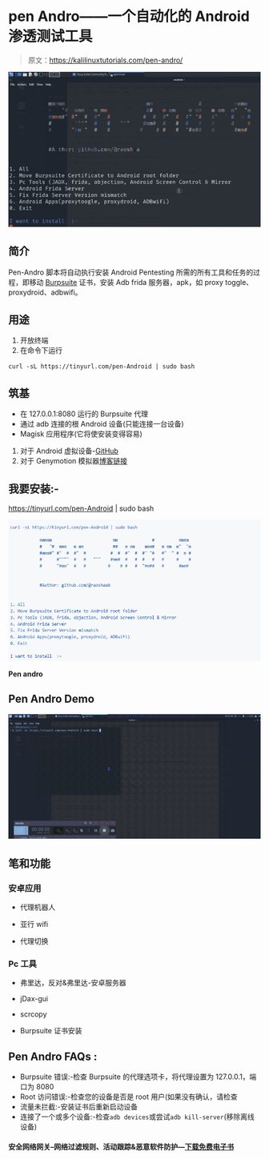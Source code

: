 # pen Andro——一个自动化的 Android 渗透测试工具

> 原文：<https://kalilinuxtutorials.com/pen-andro/>

[![](img//3bceddd8ef22b512aff37254b071c44c.png "animation")](https://kalilinuxtutorials.com/wp-content/uploads/2022/12/animation.gif)

## **简介**

Pen-Andro 脚本将自动执行安装 Android Pentesting 所需的所有工具和任务的过程，即移动 [Burpsuite](https://kalilinuxtutorials.com/burpsuite/) 证书，安装 Adb frida 服务器，apk，如 proxy toggle、proxydroid、adbwifi。

## **用途**

1.  开放终端
2.  在命令下运行

```
curl -sL https://tinyurl.com/pen-Android | sudo bash 
```

## **筑基**

*   在 127.0.0.1:8080 运行的 Burpsuite 代理
*   通过 adb 连接的根 Android 设备(只能连接一台设备)
*   Magisk 应用程序(它将使安装变得容易)

1.  对于 Android 虚拟设备-[GitHub](https://github.com/newbit1/rootAVD)
2.  对于 Genymotion 模拟器[博客链接](https://support.genymotion.com/hc/en-us/articles/360011385178-How-to-install-Xposed-or-Magisk-Edxposed-with-Genymotion-Device-image-PaaS-)

## **我要安装:-**

https://tinyurl.com/pen-Android | sudo bash

![Pen-Andro ](img//973b9fcc916a0b2c4fadc28cf56fc96d.png)

**Pen andro**

## **Pen Andro Demo**

[![Pen-Andro ](img//8b9492b0f4a8970db49c8667c19336c8.png)](https://github.com/raoshaab/Pen-Andro/blob/main/assets/screen.gif)

## **笔和功能**

### **安卓应用**

*   代理机器人

*   亚行 wifi

*   代理切换

### **Pc 工具**

*   弗里达，反对&弗里达-安卓服务器

*   jDax-gui

*   scrcopy

*   Burpsuite 证书安装

## **Pen Andro FAQs :**

*   Burpsuite 错误:-检查 Burpsuite 的代理选项卡，将代理设置为 127.0.0.1，端口为 8080
*   Root 访问错误:-检查您的设备是否是 root 用户(如果没有确认，请检查
*   流量未拦截:-安装证书后重新启动设备
*   连接了一个或多个设备:-检查`adb devices`或尝试`adb kill-server`(移除离线设备)

#### **安全网络网关–网络过滤规则、活动跟踪&恶意软件防护—[下载免费电子书](https://www.perimeter81.com/whitepapers/swg-web-filtering-ebook?a_aid=2428&a_bid=89a6d601&chan=code5)**